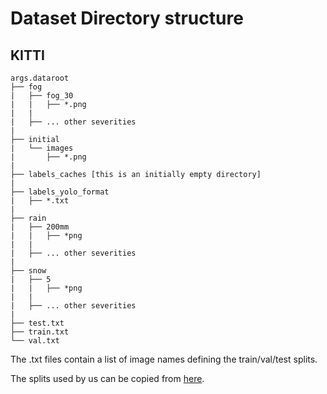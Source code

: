 # Dataset Directory structure

## KITTI
```
args.dataroot
├── fog
|   ├── fog_30
|   |   ├── *.png
|   |
|   ├── ... other severities
|
├── initial
|   └── images
|       ├── *.png
|
├── labels_caches [this is an initially empty directory]
|
├── labels_yolo_format
|   ├── *.txt
|
├── rain
|   ├── 200mm
|   |   ├── *png
|   |
|   ├── ... other severities
|
├── snow
|   ├── 5
|   |   ├── *png
|   |
|   ├── ... other severities
|
├── test.txt
├── train.txt
└── val.txt
```
The .txt files contain a list of image names defining the train/val/test splits.

The splits used by us can be copied from [here](dataset_splits).


